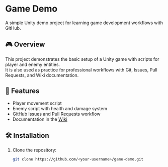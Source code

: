 # Game Demo

A simple Unity demo project for learning game development workflows with GitHub.

## 🎮 Overview
This project demonstrates the basic setup of a Unity game with scripts for player and enemy entities.  
It is also used as practice for professional workflows with Git, Issues, Pull Requests, and Wiki documentation.

## 🚀 Features
- Player movement script
- Enemy script with health and damage system
- GitHub Issues and Pull Requests workflow
- Documentation in the [Wiki](../../wiki)

## 🛠️ Installation
1. Clone the repository:
   ```bash
   git clone https://github.com/<your-username>/game-demo.git
